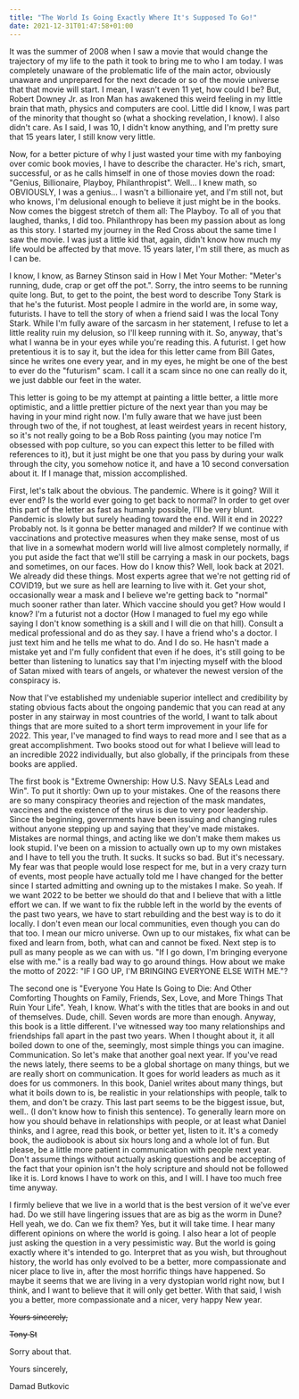 ```yaml
---
title: "The World Is Going Exactly Where It's Supposed To Go!"
date: 2021-12-31T01:47:58+01:00
---
```


It was the summer of 2008 when I saw a movie that would change the trajectory of my life to the path it took to bring me to who I am today. I was completely unaware of the problematic life of the main actor, obviously unaware and unprepared for the next decade or so of the movie universe that that movie will start. I mean, I wasn't even 11 yet, how could I be? But, Robert Downey Jr. as Iron Man has awakened this weird feeling in my little brain that math, physics and computers are cool. Little did I know, I was part of the minority that thought so (what a shocking revelation, I know). I also didn't care. As I said, I was 10, I didn't know anything, and I'm pretty sure that 15 years later, I still know very little. 

Now, for a better picture of why I just wasted your time with my fanboying over comic book movies, I have to describe the character. He's rich, smart, successful, or as he calls himself in one of those movies down the road: "Genius, Billionaire, Playboy, Philanthropist". Well... I knew math, so OBVIOUSLY, I was a genius... I wasn't a billionaire yet, and I'm still not, but who knows, I'm delusional enough to believe it just might be in the books. Now comes the biggest stretch of them all: The Playboy. To all of you that laughed, thanks, I did too. Philanthropy has been my passion about as long as this story. I started my journey in the Red Cross about the same time I saw the movie. I was just a little kid that, again, didn't know how much my life would be affected by that move. 15 years later, I'm still there, as much as I can be. 

I know, I know, as Barney Stinson said in How I Met Your Mother: "Meter's running, dude, crap or get off the pot.". Sorry, the intro seems to be running quite long. But, to get to the point, the best word to describe Tony Stark is that he's the futurist. Most people I admire in the world are, in some way, futurists. I have to tell the story of when a friend said I was the local Tony Stark. While I'm fully aware of the sarcasm in her statement, I refuse to let a little reality ruin my delusion, so I'll keep running with it. So, anyway, that's what I wanna be in your eyes while you're reading this. A futurist. I get how pretentious it is to say it, but the idea for this letter came from Bill Gates, since he writes one every year, and in my eyes, he might be one of the best to ever do the "futurism" scam. I call it a scam since no one can really do it, we just dabble our feet in the water. 

This letter is going to be my attempt at painting a little better, a little more optimistic, and a little prettier picture of the next year than you may be having in your mind right now. I'm fully aware that we have just been through two of the, if not toughest, at least weirdest years in recent history, so it's not really going to be a Bob Ross painting (you may notice I'm obsessed with pop culture, so you can expect this letter to be filled with references to it), but it just might be one that you pass by during your walk through the city, you somehow notice it, and have a 10 second conversation about it. If I manage that, mission accomplished. 

First, let's talk about the obvious. The pandemic. Where is it going? Will it ever end? Is the world ever going to get back to normal? In order to get over this part of the letter as fast as humanly possible, I'll be very blunt. Pandemic is slowly but surely heading toward the end. Will it end in 2022? Probably not. Is it gonna be better managed and milder? If we continue with vaccinations and protective measures when they make sense, most of us that live in a somewhat modern world will live almost completely normally, if you put aside the fact that we'll still be carrying a mask in our pockets, bags and sometimes, on our faces. How do I know this? Well, look back at 2021. We already did these things. Most experts agree that we're not getting rid of COVID19, but we sure as hell are learning to live with it. Get your shot, occasionally wear a mask and I believe we're getting back to "normal" much sooner rather than later. Which vaccine should you get? How would I know? I'm a futurist not a doctor (How I managed to fuel my ego while saying I don't know something is a skill and I will die on that hill). Consult a medical professional and do as they say. I have a friend who's a doctor. I just text him and he tells me what to do. And I do so. He hasn't made a mistake yet and I'm fully confident that even if he does, it's still going to be better than listening to lunatics say that I'm injecting myself with the blood of Satan mixed with tears of angels, or whatever the newest version of the conspiracy is.

Now that I've established my undeniable superior intellect and credibility by stating obvious facts about the ongoing pandemic that you can read at any poster in any stairway in most countries of the world, I want to talk about things that are more suited to a short term improvement in your life for 2022. This year, I've managed to find ways to read more and I see that as a great accomplishment. Two books stood out for what I believe will lead to an incredible 2022 individually, but also globally, if the principals from these books are applied. 

The first book is "Extreme Ownership: How U.S. Navy SEALs Lead and Win". To put it shortly: Own up to your mistakes. One of the reasons there are so many conspiracy theories and rejection of the mask mandates, vaccines and the existence of the virus is due to very poor leadership. Since the beginning, governments have been issuing and changing rules without anyone stepping up and saying that they've made mistakes. Mistakes are normal things, and acting like we don't make them makes us look stupid. I've been on a mission to actually own up to my own mistakes and I have to tell you the truth. It sucks. It sucks so bad. But it's necessary. My fear was that people would lose respect for me, but in a very crazy turn of events, most people have actually told me I have changed for the better since I started admitting and owning up to the mistakes I make. So yeah. If we want 2022 to be better we should do that and I believe that with a little effort we can. If we want to fix the rubble left in the world by the events of the past two years, we have to start rebuilding and the best way is to do it locally. I don't even mean our local communities, even though you can do that too. I mean our micro universe. Own up to our mistakes, fix what can be fixed and learn from, both, what can and cannot be fixed. Next step is to pull as many people as we can with us. "If I go down, I'm bringing everyone else with me." is a really bad way to go around things. How about we make the motto of 2022: "IF I GO UP, I'M BRINGING EVERYONE ELSE WITH ME."?

The second one is "Everyone You Hate Is Going to Die: And Other Comforting Thoughts on Family, Friends, Sex, Love, and More Things That Ruin Your Life". Yeah, I know. What's with the titles that are books in and out of themselves. Dude, chill. Seven words are more than enough. Anyway, this book is a little different. I've witnessed way too many relationships and friendships fall apart in the past two years. When I thought about it, it all boiled down to one of the, seemingly, most simple things you can imagine. Communication. So let's make that another goal next year. If you've read the news lately, there seems to be a global shortage on many things, but we are really short on communication. It goes for world leaders as much as it does for us commoners. In this book, Daniel writes about many things, but what it boils down to is, be realistic in your relationships with people, talk to them, and don't be crazy. This last part seems to be the biggest issue, but, well.. (I don't know how to finish this sentence). To generally learn more on how you should behave in relationships with people, or at least what Daniel thinks, and I agree, read this book, or better yet, listen to it. It's a comedy book, the audiobook is about six hours long and a whole lot of fun. But please, be a little more patient in communication with people next year. Don't assume things without actually asking questions and be accepting of the fact that your opinion isn't the holy scripture and should not be followed like it is. Lord knows I have to work on this, and I will. I have too much free time anyway.

I firmly believe that we live in a world that is the best version of it we've ever had. Do we still have lingering issues that are as big as the worm in Dune? Hell yeah, we do. Can we fix them? Yes, but it will take time. I hear many different opinions on where the world is going. I also hear a lot of people just asking the question in a very pessimistic way. But the world is going exactly where it's intended to go. Interpret that as you wish, but throughout history, the world has only evolved to be a better, more compassionate and nicer place to live in, after the most horrific things have happened. So maybe it seems that we are living in a very dystopian world right now, but I think, and I want to believe that it will only get better. With that said, I wish you a better, more compassionate and a nicer, very happy New year.

~~Yours sincerely,~~

~~Tony St~~

Sorry about that.

Yours sincerely,

Damad Butkovic